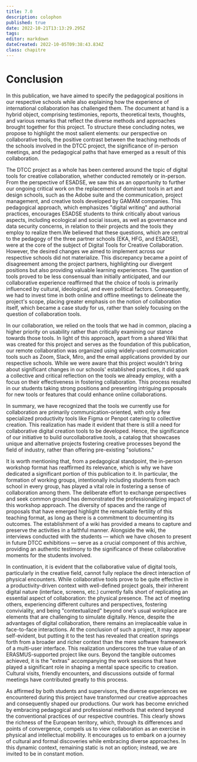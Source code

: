 ```yaml
---
title: 7.0
description: colophon
published: true
date: 2022-10-21T13:13:29.295Z
tags: 
editor: markdown
dateCreated: 2022-10-05T09:38:43.834Z
class: chapitre
---
```


# Conclusion

In this publication, we have aimed to specify the pedagogical positions
in our respective schools while also explaining how the experience of
international collaboration has challenged them. The document at hand is
a hybrid object, comprising testimonies, reports, theoretical texts,
thoughts, and various remarks that reflect the diverse methods and
approaches brought together for this project. To structure these
concluding notes, we propose to highlight the most salient elements: our
perspective on collaborative tools, the positive contrast between the
teaching methods of the schools involved in the DTCC project, the
significance of in-person meetings, and the pedagogical paths that have
emerged as a result of this collaboration.

The DTCC project as a whole has been centered around the topic of
digital tools for creative collaboration, whether conducted remotely or
in-person. From the perspective of ESADSE, we saw this as an opportunity
to further our ongoing critical work on the replacement of dominant
tools in art and design schools, such as the Adobe suite and the
communication, project management, and creative tools developed by GAMAM
companies. This pedagogical approach, which emphasizes "digital
writing" and authorial practices, encourages ESADSE students to think
critically about various aspects, including ecological and social
issues, as well as governance and data security concerns, in relation to
their projects and the tools they employ to realize them.We believed
that these questions, which are central to the pedagogy of the three
partner schools (EKA, HFG, and ESADSE), were at the core of the subject
of Digital Tools for Creative Collaboration. However, the desired
changes we aimed to implement across our respective schools did not
materialize. This discrepancy became a point of disagreement among the
project partners, highlighting our divergent positions but also
providing valuable learning experiences. The question of tools proved to
be less consensual than initially anticipated, and our collaborative
experience reaffirmed that the choice of tools is primarily influenced
by cultural, ideological, and even political factors. Consequently, we
had to invest time in both online and offline meetings to delineate the
project's scope, placing greater emphasis on the notion of
collaboration itself, which became a case study for us, rather than
solely focusing on the question of collaboration tools.

In our collaboration, we relied on the tools that we had in common,
placing a higher priority on usability rather than critically examining
our stance towards those tools. In light of this approach, apart from a
shared Wiki that was created for this project and serves as the
foundation of this publication, our remote collaboration was organized
using widely-used communication tools such as Zoom, Slack, Miro, and the
email applications provided by our respective schools. While we were
aware that this project wouldn't bring about significant changes in our
schools' established practices, it did spark a collective and critical
reflection on the tools we already employ, with a focus on their
effectiveness in fostering collaboration. This process resulted in our
students taking strong positions and presenting intriguing proposals for
new tools or features that could enhance online collaborations.

In summary, we have recognized that the tools we currently use for
collaboration are primarily communication-oriented, with only a few
specialized productivity tools like Figma or Penpot catering to
collective creation. This realization has made it evident that there is
still a need for collaborative digital creation tools to be developed.
Hence, the significance of our initiative to build
ourcollaborative.tools, a catalog that showcases unique and alternative
projects fostering creative processes beyond the field of industry,
rather than offering pre-existing "solutions."

It is worth mentioning that, from a pedagogical standpoint, the
in-person workshop format has reaffirmed its relevance, which is why we
have dedicated a significant portion of this publication to it. In
particular, the formation of working groups, intentionally including
students from each school in every group, has played a vital role in
fostering a sense of collaboration among them. The deliberate effort to
exchange perspectives and seek common ground has demonstrated the
professionalizing impact of this workshop approach. The diversity of
spaces and the range of proposals that have emerged highlight the
remarkable fertility of this teaching format, as long as there is a
commitment to documenting its outcomes. The establishment of a wiki has
provided a means to capture and preserve the activities in a faithful
manner. Alongside the wiki, the interviews conducted with the students
— which we have chosen to present in future DTCC exhibitions — serve
as a crucial component of this archive, providing an authentic testimony
to the significance of these collaborative moments for the students
involved.

In continuation, it is evident that the collaborative value of digital
tools, particularly in the creative field, cannot fully replace the
direct interaction of physical encounters. While collaborative tools
prove to be quite effective in a productivity-driven context with
well-defined project goals, their inherent digital nature (interface,
screens, etc.) currently falls short of replicating an essential aspect
of collaboration: the physical presence. The act of meeting others,
experiencing different cultures and perspectives, fostering
conviviality, and being "contextualized" beyond one's usual workplace
are elements that are challenging to simulate digitally. Hence, despite
the advantages of digital collaboration, there remains an irreplaceable
value in face-to-face interactions. At the conclusion of such a project,
it may appear self-evident, but putting it to the test has revealed that
creation springs forth from a broader and richer context than the mere
software framework of a multi-user interface. This realization
underscores the true value of an ERASMUS-supported project like ours.
Beyond the tangible outcomes achieved, it is the "extras" accompanying
the work sessions that have played a significant role in shaping a
mental space specific to creation. Cultural visits, friendly encounters,
and discussions outside of formal meetings have contributed greatly to
this process.

As affirmed by both students and supervisors, the diverse experiences we
encountered during this project have transformed our creative approaches
and consequently shaped our productions. Our work has become enriched by
embracing pedagogical and professional methods that extend beyond the
conventional practices of our respective countries. This clearly shows
the richness of the European territory, which, through its differences
and points of convergence, compels us to view collaboration as an
exercise in physical and intellectual mobility. It encourages us to
embark on a journey of cultural and formal discoveries while embracing
diverse approaches. In this dynamic context, remaining static is not an
option; instead, we are invited to be in constant motion.

